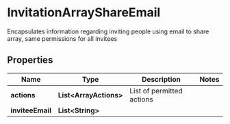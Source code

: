 

# InvitationArrayShareEmail

Encapsulates information regarding inviting people using email to share array, same permissions for all invitees

## Properties

| Name | Type | Description | Notes |
|------------ | ------------- | ------------- | -------------|
|**actions** | **List&lt;ArrayActions&gt;** | List of permitted actions |  |
|**inviteeEmail** | **List&lt;String&gt;** |  |  |



